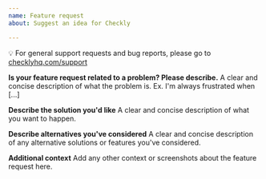 ```yaml
---
name: Feature request
about: Suggest an idea for Checkly

---
```


💡 For general support requests and bug reports, please go to [checklyhq.com/support](https://checklhyhq.com/support)

**Is your feature request related to a problem? Please describe.**
A clear and concise description of what the problem is. Ex. I'm always frustrated when [...]

**Describe the solution you'd like**
A clear and concise description of what you want to happen.

**Describe alternatives you've considered**
A clear and concise description of any alternative solutions or features you've considered.

**Additional context**
Add any other context or screenshots about the feature request here.
